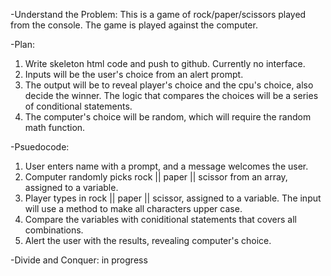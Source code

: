 -Understand the Problem:
This is a game of rock/paper/scissors played from the console.
The game is played against the computer.

-Plan:
1. Write skeleton html code and push to github. Currently no interface.
2. Inputs will be the user's choice from an alert prompt.
3. The output will be to reveal player's choice and the cpu's choice,
also decide the winner. The logic that compares the choices will be a series of conditional statements.
4. The computer's choice will be random, which will require the random math function.

-Psuedocode:
1. User enters name with a prompt, and a message welcomes the user.
2. Computer randomly picks rock || paper || scissor from an array, assigned to a variable.
3. Player types in rock || paper || scissor, assigned to a variable. The input will use a method
to make all characters upper case.
4. Compare the variables with coniditional statements that covers all combinations.
5. Alert the user with the results, revealing computer's choice.


-Divide and Conquer: in progress